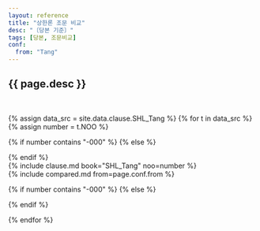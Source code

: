 ```yaml
---
layout: reference
title: "상한론 조문 비교"
desc: "〔당본 기준〕"
tags: [당본, 조문비교]
conf:
  from: "Tang"
---
```


{{ page.desc }}
--------------------

<br>

{% assign data_src = site.data.clause.SHL_Tang %}
{% for t in data_src %}
{% assign number = t.NOO %}

{% if number contains "-000" %}
{% else %}
<div id="{{number}}" class="compare-set">
{% endif %}

<div class="origin" markdown="1">
{% include clause.md book="SHL_Tang" noo=number %}
</div>

<div class="compared" markdown="1">
{% include compared.md from=page.conf.from %}
</div>


{% if number contains "-000" %}
{% else %}
</div>
{% endif %}

{% endfor %}
